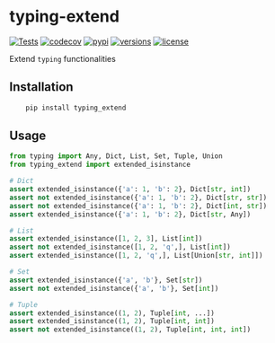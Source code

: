 # typing-extend
[![Tests](https://github.com/PrettyWood/typing-extend/workflows/Tests/badge.svg)](https://github.com/PrettyWood/typing-extend/actions)
[![codecov](https://codecov.io/gh/PrettyWood/typing-extend/branch/main/graph/badge.svg)](https://codecov.io/gh/PrettyWood/typing-extend)
[![pypi](https://img.shields.io/pypi/v/typing-extend.svg)](https://pypi.python.org/pypi/typing-extend)
[![versions](https://img.shields.io/pypi/pyversions/typing-extend.svg)](https://github.com/PrettyWood/typing-extend)
[![license](https://img.shields.io/github/license/PrettyWood/typing-extend.svg)](https://github.com/PrettyWood/typing-extend/blob/master/LICENSE)

Extend `typing` functionalities

## Installation

``` bash
    pip install typing_extend
```

## Usage
```python
from typing import Any, Dict, List, Set, Tuple, Union
from typing_extend import extended_isinstance

# Dict
assert extended_isinstance({'a': 1, 'b': 2}, Dict[str, int])
assert not extended_isinstance({'a': 1, 'b': 2}, Dict[str, str])
assert not extended_isinstance({'a': 1, 'b': 2}, Dict[int, str])
assert extended_isinstance({'a': 1, 'b': 2}, Dict[str, Any])

# List
assert extended_isinstance([1, 2, 3], List[int])
assert not extended_isinstance([1, 2, 'q',], List[int])
assert extended_isinstance([1, 2, 'q',], List[Union[str, int]])

# Set
assert extended_isinstance({'a', 'b'}, Set[str])
assert not extended_isinstance({'a', 'b'}, Set[int])

# Tuple
assert extended_isinstance((1, 2), Tuple[int, ...])
assert extended_isinstance((1, 2), Tuple[int, int])
assert not extended_isinstance((1, 2), Tuple[int, int, int])
```
